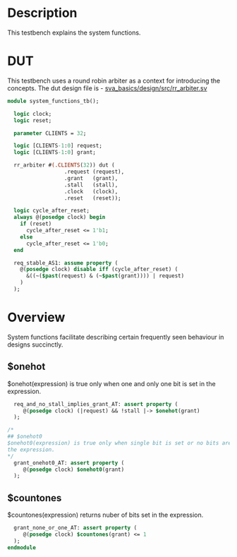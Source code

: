 # Description
This testbench explains the system functions.

# DUT
This testbench uses a round robin arbiter as a context for introducing the
concepts. The dut design file is -
[sva_basics/design/src/rr_arbiter.sv](https://github.com/openformal/sva_basics/blob/master/design/docs/rr_arbiter.md)
```sv
module system_functions_tb();

  logic clock;
  logic reset;

  parameter CLIENTS = 32;

  logic [CLIENTS-1:0] request;
  logic [CLIENTS-1:0] grant;

  rr_arbiter #(.CLIENTS(32)) dut (
                  .request (request),
                  .grant   (grant),
                  .stall   (stall),
                  .clock   (clock),
                  .reset   (reset));

  logic cycle_after_reset;
  always @(posedge clock) begin
    if (reset)
      cycle_after_reset <= 1'b1;
    else
      cycle_after_reset <= 1'b0;
  end

  req_stable_AS1: assume property (
    @(posedge clock) disable iff (cycle_after_reset) (
      &((~($past(request) & (~$past(grant)))) | request)
    )
  );

```
# Overview
System functions facilitate describing certain frequently seen behaviour in
designs succinctly.

## $onehot
$onehot(expression) is true only when one and only one bit is set in the
expression.
```sv
  req_and_no_stall_implies_grant_AT: assert property (
     @(posedge clock) (|request) && !stall |-> $onehot(grant)
  );

/*
## $onehot0
$onehot0(expression) is true only when single bit is set or no bits are set in
the expression.
*/
  grant_onehot0_AT: assert property (
     @(posedge clock) $onehot0(grant)
  );

```
## $countones
$countones(expression) returns nuber of bits set in the expression.
```sv
  grant_none_or_one_AT: assert property (
     @(posedge clock) $countones(grant) <= 1
  );
endmodule
```

